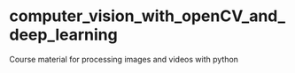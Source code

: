 # computer_vision_with_openCV_and_deep_learning
Course material for processing images and videos with python
